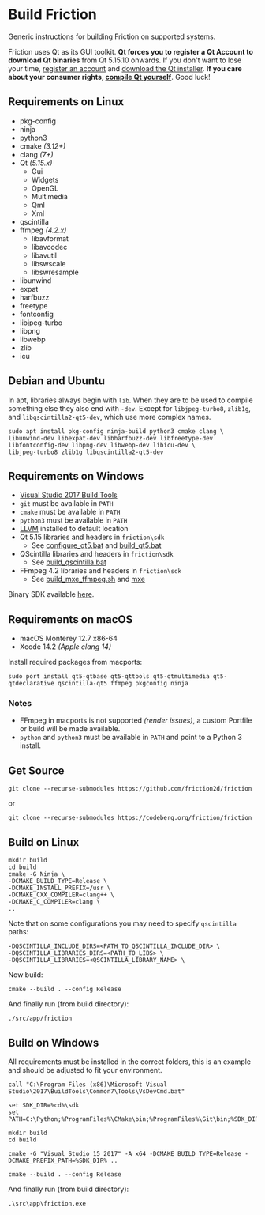 # Build Friction

Generic instructions for building Friction on supported systems.


Friction uses Qt as its GUI toolkit. **Qt forces you to register a Qt Account to download Qt binaries** from Qt 5.15.10 onwards. If you don't want to lose your time, [register an account](https://login.qt.io/login) and [download the Qt installer](https://www.qt.io/download-dev). **If you care about your consumer rights, [compile Qt yourself](https://wiki.qt.io/Building_Qt_5_from_Git)**. Good luck!

## Requirements on Linux

* pkg-config
* ninja
* python3
* cmake *(3.12+)*
* clang *(7+)*
* Qt *(5.15.x)*
    * Gui
    * Widgets
    * OpenGL
    * Multimedia
    * Qml
    * Xml
* qscintilla
* ffmpeg *(4.2.x)*
    * libavformat
    * libavcodec
    * libavutil
    * libswscale
    * libswresample
* libunwind
* expat
* harfbuzz
* freetype
* fontconfig
* libjpeg-turbo
* libpng
* libwebp
* zlib
* icu

## Debian and Ubuntu

In apt, libraries always begin with `lib`. When they are to be used to compile something else they also end with `-dev`. Except for `libjpeg-turbo8`, `zlib1g`, and `libqscintilla2-qt5-dev`, which use more complex names.

```
sudo apt install pkg-config ninja-build python3 cmake clang \
libunwind-dev libexpat-dev libharfbuzz-dev libfreetype-dev libfontconfig-dev libpng-dev libwebp-dev libicu-dev \
libjpeg-turbo8 zlib1g libqscintilla2-qt5-dev
```

## Requirements on Windows

* [Visual Studio 2017 Build Tools](https://aka.ms/vs/15/release/vs_buildtools.exe)
* `git` must be available in `PATH`
* `cmake` must be available in `PATH`
* `python3` must be available in `PATH`
* [LLVM](https://github.com/llvm/llvm-project/releases/download/llvmorg-15.0.7/LLVM-15.0.7-win64.exe) installed to default location
* Qt 5.15 libraries and headers in `friction\sdk`
  * See [configure_qt5.bat](src/scripts/configure_qt5.bat) and [build_qt5.bat](src/scripts/build_qt5.bat)
* QScintilla libraries and headers in `friction\sdk`
  * See [build_qscintilla.bat](src/scripts/build_qscintilla.bat)
* FFmpeg 4.2 libraries and headers in `friction\sdk`
  * See [build_mxe_ffmpeg.sh](src/scripts/build_mxe_ffmpeg.sh) and [mxe](https://github.com/friction2d/mxe)

Binary SDK available [here](https://github.com/friction2d/friction-sdk/releases).

## Requirements on macOS

* macOS Monterey 12.7 x86-64
* Xcode 14.2 *(Apple clang 14)*

Install required packages from macports:

```
sudo port install qt5-qtbase qt5-qttools qt5-qtmultimedia qt5-qtdeclarative qscintilla-qt5 ffmpeg pkgconfig ninja
```
### Notes

* FFmpeg in macports is not supported *(render issues)*, a custom Portfile or build will be made available.
* `python` and `python3` must be available in `PATH` and point to a Python 3 install.

## Get Source

```
git clone --recurse-submodules https://github.com/friction2d/friction
```

or

```
git clone --recurse-submodules https://codeberg.org/friction/friction
```

## Build on Linux

```
mkdir build
cd build
cmake -G Ninja \
-DCMAKE_BUILD_TYPE=Release \
-DCMAKE_INSTALL_PREFIX=/usr \
-DCMAKE_CXX_COMPILER=clang++ \
-DCMAKE_C_COMPILER=clang \
..
```
Note that on some configurations you may need to specify `qscintilla` paths:
```
-DQSCINTILLA_INCLUDE_DIRS=<PATH_TO_QSCINTILLA_INCLUDE_DIR> \
-DQSCINTILLA_LIBRARIES_DIRS=<PATH_TO_LIBS> \
-DQSCINTILLA_LIBRARIES=<QSCINTILLA_LIBRARY_NAME> \
```

Now build:

```
cmake --build . --config Release
```

And finally run (from build directory):

```
./src/app/friction
```

## Build on Windows

All requirements must be installed in the correct folders, this is an example and should be adjusted to fit your environment.

```
call "C:\Program Files (x86)\Microsoft Visual Studio\2017\BuildTools\Common7\Tools\VsDevCmd.bat"

set SDK_DIR=%cd%\sdk
set PATH=C:\Python;%ProgramFiles%\CMake\bin;%ProgramFiles%\Git\bin;%SDK_DIR%\bin;%PATH%

mkdir build
cd build

cmake -G "Visual Studio 15 2017" -A x64 -DCMAKE_BUILD_TYPE=Release -DCMAKE_PREFIX_PATH=%SDK_DIR% ..

cmake --build . --config Release
```

And finally run (from build directory):

```
.\src\app\friction.exe
```
